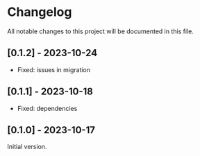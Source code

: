 # Changelog

All notable changes to this project will be documented in this file.

## [0.1.2] - 2023-10-24
- Fixed: issues in migration

## [0.1.1] - 2023-10-18
- Fixed: dependencies

## [0.1.0] - 2023-10-17
Initial version.

